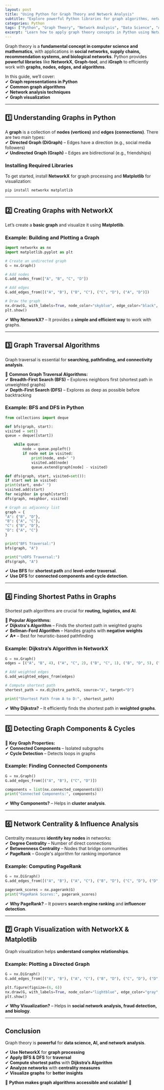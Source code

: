 ```yaml
---
layout: post
title: "Using Python for Graph Theory and Network Analysis"
subtitle: "Explore powerful Python libraries for graph algorithms, network analysis, and visualization"
categories: Python
tags: ["Python", "Graph Theory", "Network Analysis", "Data Science", "Algorithms", "NetworkX"]
excerpt: "Learn how to apply graph theory concepts in Python using NetworkX, Graph-tool, and other libraries for network analysis, visualization, and real-world applications."
---
```




Graph theory is a **fundamental concept in computer science and mathematics**, with applications in **social networks, supply chains, recommendation systems, and biological networks**. Python provides **powerful libraries** like **NetworkX**, **Graph-tool**, and **iGraph** to efficiently work with **graphs, nodes, edges, and algorithms**.

In this guide, we’ll cover:  
✔ **Graph representations in Python**  
✔ **Common graph algorithms**  
✔ **Network analysis techniques**  
✔ **Graph visualization**

---

## 1️⃣ Understanding Graphs in Python

A **graph** is a collection of **nodes (vertices)** and **edges (connections)**. There are two main types:  
✔ **Directed Graph (DiGraph)** – Edges have a direction (e.g., social media followers)  
✔ **Undirected Graph (Graph)** – Edges are bidirectional (e.g., friendships)

### Installing Required Libraries

To get started, install **NetworkX** for graph processing and **Matplotlib** for visualization:

```bash
pip install networkx matplotlib
```

---

## 2️⃣ Creating Graphs with NetworkX

Let’s create a **basic graph** and visualize it using **Matplotlib**.

### Example: Building and Plotting a Graph

```python
import networkx as nx  
import matplotlib.pyplot as plt

# Create an undirected graph
G = nx.Graph()

# Add nodes
G.add_nodes_from(["A", "B", "C", "D"])

# Add edges
G.add_edges_from([("A", "B"), ("B", "C"), ("C", "D"), ("A", "D")])

# Draw the graph
nx.draw(G, with_labels=True, node_color="skyblue", edge_color="black", node_size=2000, font_size=14)  
plt.show()  
```

✔ **Why NetworkX?** – It provides a **simple and efficient way** to work with graphs.

---

## 3️⃣ Graph Traversal Algorithms

Graph traversal is essential for **searching, pathfinding, and connectivity analysis**.

🔹 **Common Graph Traversal Algorithms:**  
✔ **Breadth-First Search (BFS)** – Explores neighbors first (shortest path in unweighted graphs)  
✔ **Depth-First Search (DFS)** – Explores as deep as possible before backtracking

### Example: BFS and DFS in Python

```python
from collections import deque

def bfs(graph, start):  
visited = set()  
queue = deque([start])

    while queue:  
        node = queue.popleft()  
        if node not in visited:  
            print(node, end=" ")  
            visited.add(node)  
            queue.extend(graph[node] - visited)  

def dfs(graph, start, visited=set()):  
if start not in visited:  
print(start, end=" ")  
visited.add(start)  
for neighbor in graph[start]:  
dfs(graph, neighbor, visited)

# Graph as adjacency list
graph = {  
"A": {"B", "D"},  
"B": {"A", "C"},  
"C": {"B", "D"},  
"D": {"A", "C"}  
}

print("BFS Traversal:")  
bfs(graph, "A")

print("\nDFS Traversal:")  
dfs(graph, "A")  
```

✔ **Use BFS** for **shortest path** and **level-order traversal**.  
✔ **Use DFS** for **connected components and cycle detection**.

---

## 4️⃣ Finding Shortest Paths in Graphs

Shortest path algorithms are crucial for **routing, logistics, and AI**.

🔹 **Popular Algorithms:**  
✔ **Dijkstra's Algorithm** – Finds the shortest path in weighted graphs  
✔ **Bellman-Ford Algorithm** – Handles graphs with **negative weights**  
✔ **A\*** – Best for heuristic-based pathfinding

### Example: Dijkstra’s Algorithm in NetworkX

```python
G = nx.Graph()  
edges = [("A", "B", 4), ("A", "C", 2), ("B", "C", 1), ("B", "D", 5), ("C", "D", 8)]

# Add weighted edges
G.add_weighted_edges_from(edges)

# Compute shortest path
shortest_path = nx.dijkstra_path(G, source="A", target="D")

print("Shortest Path from A to D:", shortest_path)  
```

✔ **Why Dijkstra?** – It efficiently finds the shortest path in **weighted graphs**.

---

## 5️⃣ Detecting Graph Components & Cycles

🔹 **Key Graph Properties:**  
✔ **Connected Components** – Isolated subgraphs  
✔ **Cycle Detection** – Detects loops in graphs

### Example: Finding Connected Components

```python
G = nx.Graph()  
G.add_edges_from([("A", "B"), ("C", "D")])

components = list(nx.connected_components(G))  
print("Connected Components:", components)  
```

✔ **Why Components?** – Helps in **cluster analysis**.

---

## 6️⃣ Network Centrality & Influence Analysis

Centrality measures **identify key nodes** in networks:  
✔ **Degree Centrality** – Number of direct connections  
✔ **Betweenness Centrality** – Nodes that bridge communities  
✔ **PageRank** – Google's algorithm for ranking importance

### Example: Computing PageRank

```python
G = nx.DiGraph()  
G.add_edges_from([("A", "B"), ("A", "C"), ("B", "D"), ("C", "D"), ("D", "A")])

pagerank_scores = nx.pagerank(G)  
print("PageRank Scores:", pagerank_scores)  
```

✔ **Why PageRank?** – It powers **search engine ranking** and **influencer detection**.

---

## 7️⃣ Graph Visualization with NetworkX & Matplotlib

Graph visualization helps **understand complex relationships**.

### Example: Plotting a Directed Graph

```python
G = nx.DiGraph()  
G.add_edges_from([("A", "B"), ("A", "C"), ("B", "D"), ("C", "D"), ("D", "A")])

plt.figure(figsize=(6, 6))  
nx.draw(G, with_labels=True, node_color="lightblue", edge_color="gray", node_size=2000, font_size=12)  
plt.show()  
```

✔ **Why Visualization?** – Helps in **social network analysis, fraud detection, and biology**.

---

## Conclusion

Graph theory is **powerful** for **data science, AI, and network analysis**.

✔ **Use NetworkX** for **graph processing**  
✔ **Apply BFS & DFS** for **traversal**  
✔ **Compute shortest paths** with **Dijkstra’s Algorithm**  
✔ **Analyze networks** with **centrality measures**  
✔ **Visualize graphs** for **better insights**

🔹 **Python makes graph algorithms accessible and scalable!** 🚀

